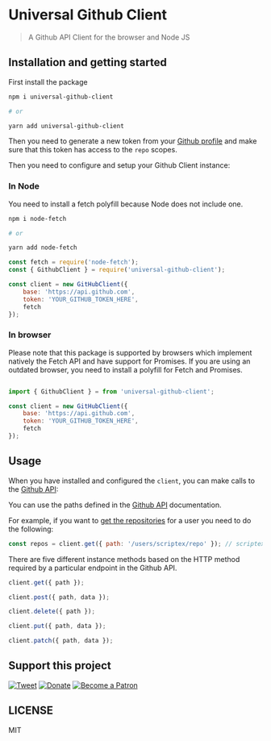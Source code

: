 # Universal Github Client

> A Github API Client for the browser and Node JS

## Installation and getting started

First install the package

```sh
npm i universal-github-client

# or

yarn add universal-github-client
```

Then you need to generate a new token from your [Github profile](https://github.com/settings/tokens) and make sure that this token has access to the `repo` scopes.

Then you need to configure and setup your Github Client instance:

### In Node

You need to install a fetch polyfill because Node does not include one.

```sh
npm i node-fetch

# or

yarn add node-fetch
```

```javascript
const fetch = require('node-fetch');
const { GithubClient } = require('universal-github-client');

const client = new GitHubClient({
	base: 'https://api.github.com',
	token: 'YOUR_GITHUB_TOKEN_HERE',
	fetch
});
```

### In browser

Please note that this package is supported by browsers which implement natively the Fetch API and have support for Promises.
If you are using an outdated browser, you need to install a polyfill for Fetch and Promises.

```javascript

import { GithubClient } = from 'universal-github-client';

const client = new GitHubClient({
	base: 'https://api.github.com',
	token: 'YOUR_GITHUB_TOKEN_HERE',
	fetch
});
```

## Usage

When you have installed and configured the `client`, you can make calls to the [Github API](https://developer.github.com/v3/):

You can use the paths defined in the [Github API](https://developer.github.com/v3/) documentation.

For example, if you want to [get the repositories](https://developer.github.com/v3/repos/#list-repositories-for-a-user) for a user you need to do the following:

```javascript
const repos = client.get({ path: '/users/scriptex/repo' }); // scriptex is the Github user name
```

There are five different instance methods based on the HTTP method required by a particular endpoint in the Github API.

```javascript
client.get({ path });

client.post({ path, data });

client.delete({ path });

client.put({ path, data });

client.patch({ path, data });
```

## Support this project

[![Tweet](https://img.shields.io/badge/Tweet-Share_this_repository-blue.svg?style=flat-square&logo=twitter&color=38A1F3)](https://twitter.com/intent/tweet?text=Checkout%20this%20awesome%20software%20project%3A&url=https%3A%2F%2Fgithub.com%2Fscriptex%2Funiversal-github-client&via=scriptexbg&hashtags=software%2Cgithub%2Ccode%2Cawesome)
[![Donate](https://img.shields.io/badge/Donate-Support_me_on_PayPal-blue.svg?style=flat-square&logo=paypal&color=222d65)](https://www.paypal.me/scriptex)
[![Become a Patron](https://img.shields.io/badge/Become_Patron-Support_me_on_Patreon-blue.svg?style=flat-square&logo=patreon&color=e64413)](https://www.patreon.com/atanas)

## LICENSE

MIT
